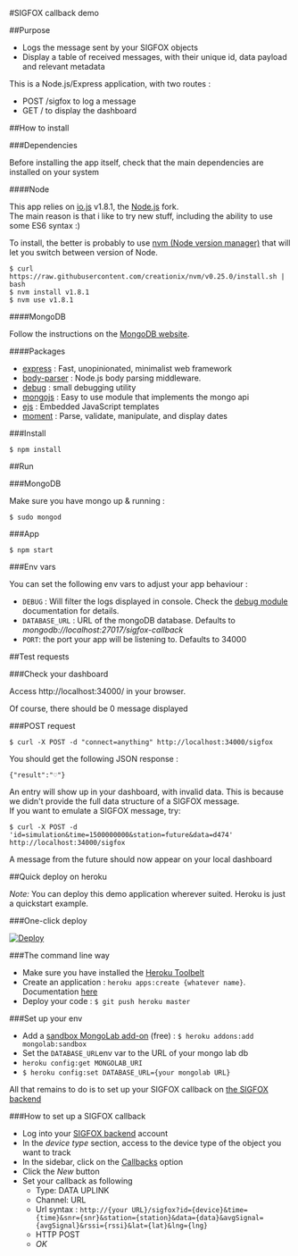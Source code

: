 #SIGFOX callback demo

##Purpose

* Logs the message sent by your SIGFOX objects
* Display a table of received messages, with their unique id, data payload and relevant metadata

This is a Node.js/Express application, with two routes :

* POST /sigfox to log a message
* GET / to display the dashboard


##How to install

###Dependencies

Before installing the app itself, check that the main dependencies are installed on your system

####Node

This app relies on [io.js](http://iojs.org) v1.8.1, the [Node.js](http://nodejs.org) fork.  
The main reason is that i like to try new stuff, including the ability to use some ES6 syntax :)

To install, the better is probably to use [nvm (Node version manager)](https://github.com/creationix/nvm) that will let you switch between version of Node.

```
$ curl https://raw.githubusercontent.com/creationix/nvm/v0.25.0/install.sh | bash
$ nvm install v1.8.1
$ nvm use v1.8.1
```

####MongoDB

Follow the instructions on the [MongoDB website](https://www.mongodb.org/downloads).


####Packages

* [express](http://expressjs.com) : Fast, unopinionated, minimalist web framework
* [body-parser](http://npmjs.com/body-parser) : Node.js body parsing middleware.
* [debug](http://npmjs.com/debug) : small debugging utility
* [mongojs](http://npmjs.com/mongojs) : Easy to use module that implements the mongo api
* [ejs](http://npmjs.com/ejs) : Embedded JavaScript templates
* [moment](http://npmjs.com/moment) : Parse, validate, manipulate, and display dates

###Install

````
$ npm install
````

##Run

###MongoDB

Make sure you have mongo up & running :

```
$ sudo mongod
```


###App
```
$ npm start
```

###Env vars

You can set the following env vars to adjust your app behaviour :

* `DEBUG` : Will filter the logs displayed in console. Check the [debug module](https://github.com/visionmedia/debug) documentation for details.
* `DATABASE_URL` : URL of the mongoDB database. Defaults to _mongodb://localhost:27017/sigfox-callback_
* `PORT`: the port your app will be listening to. Defaults to 34000


##Test requests

###Check your dashboard

Access http://localhost:34000/ in your browser.

Of course, there should be 0 message displayed

###POST request

```
$ curl -X POST -d "connect=anything" http://localhost:34000/sigfox
```

You should get the following JSON response :
```
{"result":"♡"}
```

An entry will show up in your dashboard, with invalid data. This is because we didn't provide the full data structure of a SIGFOX message.  
If you want to emulate a SIGFOX message, try:  

```
$ curl -X POST -d 'id=simulation&time=1500000000&station=future&data=d474' http://localhost:34000/sigfox
```

A message from the future should now appear on your local dashboard

##Quick deploy on heroku


_Note:_ You can deploy this demo application wherever suited. Heroku is just a quickstart example.


###One-click deploy

[![Deploy](https://www.herokucdn.com/deploy/button.png)](https://heroku.com/deploy?template=https://github.com/Thiruppathi/sigfox-callback-demo/tree/master)

###The command line way

* Make sure you have installed the [Heroku Toolbelt](https://toolbelt.heroku.com/)
* Create an application : `heroku apps:create {whatever name}`. Documentation [here](https://devcenter.heroku.com/articles/creating-apps)
* Deploy your code : `$ git push heroku master`

###Set up your env
* Add a [sandbox MongoLab add-on](https://elements.heroku.com/addons/mongolab#addon-docs) (free) : `$ heroku addons:add mongolab:sandbox`
* Set the `DATABASE_URL`env var to the URL of your mongo lab db
* `heroku config:get MONGOLAB_URI`
* `$ heroku config:set DATABASE_URL={your mongolab URL}`

All that remains to do is to set up your SIGFOX callback on [the SIGFOX backend](https://backend.sigfox.com)


###How to set up a SIGFOX callback

* Log into your [SIGFOX backend](http://backend.sigfox.com) account
* In the _device type_ section, access to the device type of the object you want to track
* In the sidebar, click on the [Callbacks](http://backend.sigfox.com/devictype/:key/callbacks) option
* Click the _New_ button
* Set your callback as following
  * Type: DATA UPLINK
  * Channel: URL
  * Url syntax :   `http://{your URL}/sigfox?id={device}&time={time}&snr={snr}&station={station}&data={data}&avgSignal={avgSignal}&rssi={rssi}&lat={lat}&lng={lng}`
  * HTTP POST
  * _OK_
